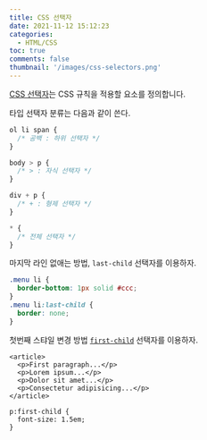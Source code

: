 ```yaml
---
title: CSS 선택자
date: 2021-11-12 15:12:23
categories:
  - HTML/CSS
toc: true
comments: false
thumbnail: '/images/css-selectors.png'
---
```


[CSS 선택자](https://developer.mozilla.org/ko/docs/Web/CSS/CSS_Selectors)는 CSS 규칙을 적용할 요소를 정의합니다.

타입 선택자 분류는 다음과 같이 쓴다.
<!-- more -->
```css
ol li span {
  /* 공백 : 하위 선택자 */
}

body > p {
  /* > : 자식 선택자 */
}

div + p {
  /* + : 형제 선택자 */
}

* {
  /* 전체 선택자 */
}
```

마지막 라인 없애는 방법, `last-child` 선택자를 이용하자.

```css
.menu li {
  border-bottom: 1px solid #ccc;
}
.menu li:last-child {
  border: none;
}
```

첫번째 스탸일 변경 방법 [`first-child`](https://developer.mozilla.org/ko/docs/Web/CSS/:first-child) 선택자를 이용하자.

```
<article>
  <p>First paragraph...</p>
  <p>Lorem ipsum...</p>
  <p>Dolor sit amet...</p>
  <p>Consectetur adipisicing...</p>
</article>
```

```
p:first-child {
  font-size: 1.5em;
}
```
